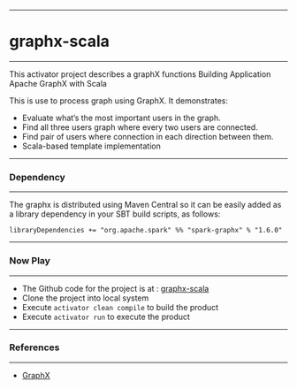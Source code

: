 ------------------------------------------------------------------------
# graphx-scala
------------------------------------------------------------------------

This activator project describes a graphX functions
Building Application Apache GraphX with Scala

This is use to process graph using GraphX. It demonstrates:
- Evaluate what’s the most important users in the graph.
- Find all three users graph where every two users are connected.
- Find pair of users where connection in each direction between them.
- Scala-based template implementation

-----------------------------------------------------------------------
### Dependency
-----------------------------------------------------------------------
The graphx is distributed using Maven Central so it can be easily added as a library dependency in your SBT build scripts, as follows:

```
libraryDependencies += "org.apache.spark" %% "spark-graphx" % "1.6.0"
```

-----------------------------------------------------------------------
### Now Play
-----------------------------------------------------------------------
* The Github code for the project is at : [graphx-scala](https://github.com/rklick-solutions/graphx-scala)
* Clone the project into local system
* Execute `activator clean compile` to build the product
* Execute `activator run` to execute the product

-----------------------------------------------------------------------
### References
-----------------------------------------------------------------------
* [GraphX](http://spark.apache.org/docs/1.6.0/graphx-programming-guide.html)



